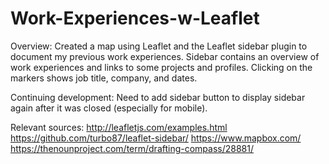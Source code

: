 # Work-Experiences-w-Leaflet

Overview:
Created a map using Leaflet and the Leaflet sidebar plugin to document my previous work experiences. Sidebar contains an overview of work experiences and links to some projects and profiles. Clicking on the markers shows job title, company, and dates.

Continuing development:
Need to add sidebar button to display sidebar again after it was closed (especially for mobile).

Relevant sources:
http://leafletjs.com/examples.html
https://github.com/turbo87/leaflet-sidebar/
https://www.mapbox.com/
https://thenounproject.com/term/drafting-compass/28881/